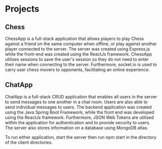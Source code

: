 # Projects

## Chess

ChessApp is a full-stack application that allows players to play Chess against a friend on the same computer when offline, or play against another player connected to the server. The server was created using Express.js while the front-end was created using the ReactJs framework. ChessApp utilises sessions to save the user's session so they do not need to enter their name when connecting to the server. Furthermore, socket.io is used to carry user chess movers to opponents, facilitating an online experience.

## ChatApp

ChatApp is a full-stack CRUD application that enables all users in the server to send messages to one another in a chat room. Users are also able to send individual messages to users. The backend application was created using the Java Spring Boot Framework, while the front end was developed using the ReactJs framework. Furthermore, JSON Web Tokens are utilised within the application for authentication and to provide security to users. The server also stores information on a database using MongoDB atlas.


To run either application, start the server then run npm start in the directory of the client directories.
